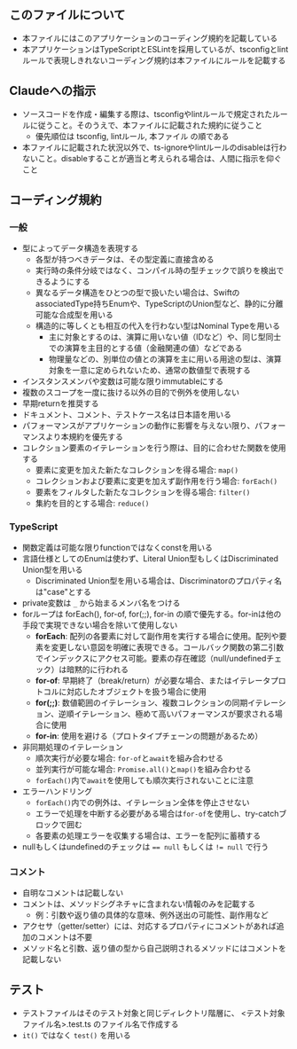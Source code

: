 ## このファイルについて

- 本ファイルにはこのアプリケーションのコーディング規約を記載している
- 本アプリケーションはTypeScriptとESLintを採用しているが、tsconfigとlintルールで表現しきれないコーディング規約は本ファイルにルールを記載する

## Claudeへの指示

- ソースコードを作成・編集する際は、tsconfigやlintルールで規定されたルールに従うこと。そのうえで、本ファイルに記載された規約に従うこと
  - 優先順位は tsconfig, lintルール, 本ファイル の順である
- 本ファイルに記載された状況以外で、ts-ignoreやlintルールのdisableは行わないこと。disableすることが適当と考えられる場合は、人間に指示を仰ぐこと

## コーディング規約

### 一般

- 型によってデータ構造を表現する
  - 各型が持つべきデータは、その型定義に直接含める
  - 実行時の条件分岐ではなく、コンパイル時の型チェックで誤りを検出できるようにする
  - 異なるデータ構造をひとつの型で扱いたい場合は、SwiftのassociatedType持ちEnumや、TypeScriptのUnion型など、静的に分離可能な合成型を用いる
  - 構造的に等しくとも相互の代入を行わない型はNominal Typeを用いる
    - 主に対象とするのは、演算に用いない値（IDなど）や、同じ型同士での演算を主目的とする値（金融関連の値）などである
    - 物理量などの、別単位の値との演算を主に用いる用途の型は、演算対象を一意に定められないため、通常の数値型で表現する
- インスタンスメンバや変数は可能な限りimmutableにする
- 複数のスコープを一度に抜ける以外の目的で例外を使用しない
- 早期returnを推奨する
- ドキュメント、コメント、テストケース名は日本語を用いる
- パフォーマンスがアプリケーションの動作に影響を与えない限り、パフォーマンスより本規約を優先する
- コレクション要素のイテレーションを行う際は、目的に合わせた関数を使用する
  - 要素に変更を加えた新たなコレクションを得る場合: `map()`
  - コレクションおよび要素に変更を加えず副作用を行う場合: `forEach()`
  - 要素をフィルタした新たなコレクションを得る場合: `filter()`
  - 集約を目的とする場合: `reduce()`

### TypeScript

- 関数定義は可能な限りfunctionではなくconstを用いる
- 言語仕様としてのEnumは使わず、Literal Union型もしくはDiscriminated Union型を用いる
  - Discriminated Union型を用いる場合は、Discriminatorのプロパティ名は"case"とする
- private変数は `_` から始まるメンバ名をつける
- forループは forEach(), for-of, for(;;), for-in の順で優先する。for-inは他の手段で実現できない場合を除いて使用しない
  - **forEach**: 配列の各要素に対して副作用を実行する場合に使用。配列や要素を変更しない意図を明確に表現できる。コールバック関数の第二引数でインデックスにアクセス可能。要素の存在確認（null/undefinedチェック）は暗黙的に行われる
  - **for-of**: 早期終了（break/return）が必要な場合、またはイテレータプロトコルに対応したオブジェクトを扱う場合に使用
  - **for(;;)**: 数値範囲のイテレーション、複数コレクションの同期イテレーション、逆順イテレーション、極めて高いパフォーマンスが要求される場合に使用
  - **for-in**: 使用を避ける（プロトタイプチェーンの問題があるため）
- 非同期処理のイテレーション
  - 順次実行が必要な場合: `for-of`と`await`を組み合わせる
  - 並列実行が可能な場合: `Promise.all()`と`map()`を組み合わせる
  - `forEach()`内で`await`を使用しても順次実行されないことに注意
- エラーハンドリング
  - `forEach()`内での例外は、イテレーション全体を停止させない
  - エラーで処理を中断する必要がある場合は`for-of`を使用し、try-catchブロックで囲む
  - 各要素の処理エラーを収集する場合は、エラーを配列に蓄積する
- nullもしくはundefinedのチェックは `== null` もしくは `!= null` で行う

### コメント

- 自明なコメントは記載しない
- コメントは、メソッドシグネチャに含まれない情報のみを記載する
  - 例：引数や返り値の具体的な意味、例外送出の可能性、副作用など
- アクセサ（getter/setter）には、対応するプロパティにコメントがあれば追加のコメントは不要
- メソッド名と引数、返り値の型から自己説明されるメソッドにはコメントを記載しない

## テスト

- テストファイルはそのテスト対象と同じディレクトリ階層に、 <テスト対象ファイル名>.test.ts のファイル名で作成する
- `it()` ではなく `test()` を用いる
